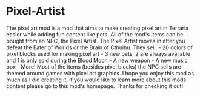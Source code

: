 # Pixel-Artist
The pixel art mod is a mod that aims to make creating pixel art in Terraria easier while adding fun content like pets. All of the mod's items can be bought from an NPC, the Pixel Artist. The Pixel Artist moves in after you defeat the Eater of Worlds or the Brain of Cthulhu. They sell: - 20 colors of pixel blocks used for making pixel art - 3 new pets, 2 are always available and 1 is only sold during the Blood Moon - A new weapon - A new music box - More!  Most of the items (besides pixel blocks) the NPC sells are themed around games with pixel art graphics.  I hope you enjoy this mod as much as I did creating it, if you would like to learn more about this mods content please go to this mod's homepage. Thanks for checking it out!
